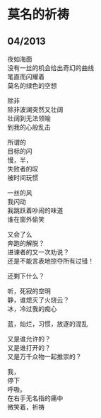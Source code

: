 # 莫名的祈祷

## 04/2013

夜如海面  
没有一丝的机会给出奇幻的曲线  
笔直而闪耀着  
莫名的绿色的空想

除非  
除非波澜突然又壮阔  
壮阔到无法领喻  
到我的心般乱击

所谓的  
目标的闪  
慢，半，  
失败者的叹  
被时间玩惯

一丝的风  
我闪动  
我跳跃着吵闹的味道  
谁在窗外偷笑

又会了么  
奔跑的解脱？  
进谏者的又一次劝说？  
还是不能言表地掠夺所有过错！

还剩下什么？

听，死寂的空明  
静，谁熄灭了火烧云？  
冰，冷过我的痴心  

蓝，灿烂，习惯，放逐的混乱

又是谁允许的？  
又是谁打开的？  
又是万千众物一起推崇的？

我，  
停下  
    呼吸。  
在右手无名指的痛中  
微笑着，祈祷
